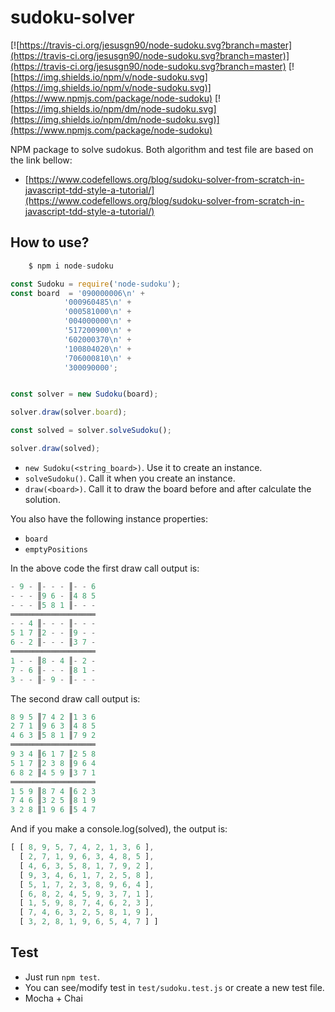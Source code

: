 # sudoku-solver

[![https://travis-ci.org/jesusgn90/node-sudoku.svg?branch=master](https://travis-ci.org/jesusgn90/node-sudoku.svg?branch=master)](https://travis-ci.org/jesusgn90/node-sudoku.svg?branch=master)
[![https://img.shields.io/npm/v/node-sudoku.svg](https://img.shields.io/npm/v/node-sudoku.svg)](https://www.npmjs.com/package/node-sudoku)
[![https://img.shields.io/npm/dm/node-sudoku.svg](https://img.shields.io/npm/dm/node-sudoku.svg)](https://www.npmjs.com/package/node-sudoku)


NPM package to solve sudokus. Both algorithm and test file are based
on the link bellow:

- [https://www.codefellows.org/blog/sudoku-solver-from-scratch-in-javascript-tdd-style-a-tutorial/](https://www.codefellows.org/blog/sudoku-solver-from-scratch-in-javascript-tdd-style-a-tutorial/)

## How to use?

```s 
    $ npm i node-sudoku
```

```js
const Sudoku = require('node-sudoku');
const board  = '090000006\n' + 
            '000960485\n' +
            '000581000\n' +
            '004000000\n' +
            '517200900\n' +
            '602000370\n' +
            '100804020\n' +
            '706000810\n' +
            '300090000';


const solver = new Sudoku(board);

solver.draw(solver.board);

const solved = solver.solveSudoku();

solver.draw(solved);
```

- `new Sudoku(<string_board>)`. Use it to create an instance.
- `solveSudoku()`. Call it when you create an instance.
- `draw(<board>)`. Call it to draw the board before and after calculate the solution.

You also have the following instance properties:

- `board`
- `emptyPositions`

In the above code the first draw call output is:

```s
- 9 - ║- - - ║- - 6 
- - - ║9 6 - ║4 8 5 
- - - ║5 8 1 ║- - - 
═══════════════════
- - 4 ║- - - ║- - - 
5 1 7 ║2 - - ║9 - - 
6 - 2 ║- - - ║3 7 - 
═══════════════════
1 - - ║8 - 4 ║- 2 - 
7 - 6 ║- - - ║8 1 - 
3 - - ║- 9 - ║- - - 
```

The second draw call output is:

```s
8 9 5 ║7 4 2 ║1 3 6 
2 7 1 ║9 6 3 ║4 8 5 
4 6 3 ║5 8 1 ║7 9 2 
═══════════════════
9 3 4 ║6 1 7 ║2 5 8 
5 1 7 ║2 3 8 ║9 6 4 
6 8 2 ║4 5 9 ║3 7 1 
═══════════════════
1 5 9 ║8 7 4 ║6 2 3 
7 4 6 ║3 2 5 ║8 1 9 
3 2 8 ║1 9 6 ║5 4 7 
```

And if you make a console.log(solved), the output is:

```js
[ [ 8, 9, 5, 7, 4, 2, 1, 3, 6 ],
  [ 2, 7, 1, 9, 6, 3, 4, 8, 5 ],
  [ 4, 6, 3, 5, 8, 1, 7, 9, 2 ],
  [ 9, 3, 4, 6, 1, 7, 2, 5, 8 ],
  [ 5, 1, 7, 2, 3, 8, 9, 6, 4 ],
  [ 6, 8, 2, 4, 5, 9, 3, 7, 1 ],
  [ 1, 5, 9, 8, 7, 4, 6, 2, 3 ],
  [ 7, 4, 6, 3, 2, 5, 8, 1, 9 ],
  [ 3, 2, 8, 1, 9, 6, 5, 4, 7 ] ]

```

## Test

- Just run `npm test`.
- You can see/modify test in `test/sudoku.test.js` or create a new test file.
- Mocha + Chai
